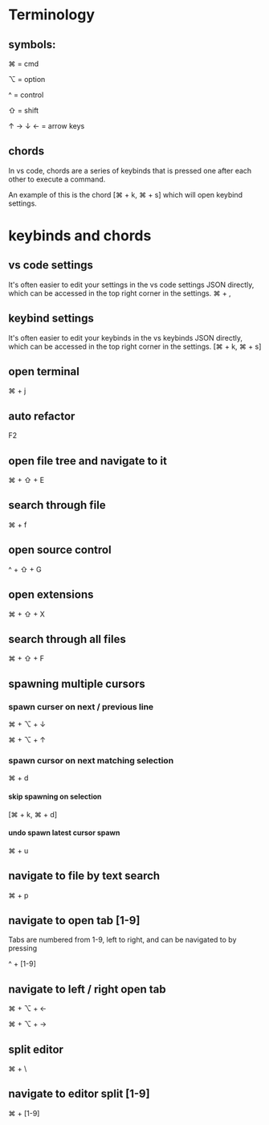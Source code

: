 # Terminology

## symbols:

⌘ = cmd

⌥ = option

^ = control

⇧ = shift

↑ → ↓ ← = arrow keys

## chords

In vs code, chords are a series of keybinds that is pressed one after each other to execute a command.

An example of this is the chord [⌘ + k, ⌘ + s] which will open keybind settings.

# keybinds and chords

## vs code settings

It's often easier to edit your settings in the vs code settings JSON directly, which can be accessed in the top right corner in the settings.
⌘ + ,

## keybind settings

It's often easier to edit your keybinds in the vs keybinds JSON directly, which can be accessed in the top right corner in the settings.
[⌘ + k, ⌘ + s]

## open terminal

⌘ + j

## auto refactor

F2

## open file tree and navigate to it

⌘ + ⇧ + E

## search through file

⌘ + f

## open source control

^ + ⇧ + G

## open extensions

⌘ + ⇧ + X

## search through all files

⌘ + ⇧ + F

## spawning multiple cursors

### spawn curser on next / previous line

⌘ + ⌥ + ↓

⌘ + ⌥ + ↑

### spawn cursor on next matching selection

⌘ + d

#### skip spawning on selection

[⌘ + k, ⌘ + d]

#### undo spawn latest cursor spawn

⌘ + u

## navigate to file by text search

⌘ + p

## navigate to open tab [1-9]

Tabs are numbered from 1-9, left to right, and can be navigated to by pressing

^ + [1-9]

## navigate to left / right open tab

⌘ + ⌥ + ←

⌘ + ⌥ + →

## split editor

⌘ + \

## navigate to editor split [1-9]

⌘ + [1-9]
